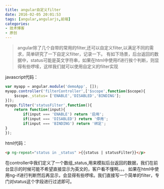 ```yaml
---
title: angular自定义filter
date: 2016-02-05 20:01:53
tags: [angular,angularjs,前端]
categories:
- 技术博客
- 原创
---
```


> angular除了几个自带的常用的filter,还可以自定义filter,以满足不同的需求，简单研究了一下自定义filter，记录一下。
> 有如下场景，后台返回的数据中，status可能是英文字符串，如果在html中使用if进行挨个判断，则显得有些啰嗦，这样我们就可以使用自定义的filter实现

<!-- more -->

javascript代码：

```javascript
var myapp = angular.module('demoApp', []);
myapp.controller('filterController',['$scope',function($scope){
    $scope._status= ['ENABLE','DISABLED','BINDING'];
}]);
myapp.filter('statusFilter',function(){
    return function(input){
        if(input === 'ENABLE') return '启用';
        if(input === 'DISABLED') return '停用';
        if(input === 'BINDING') return '绑定';
}
});
```

html代码：
```html
<p ng-repeat="status in _status" >{{status | statusFilter}}</p>
```

在controller中我们定义了一个数组_status,用来模拟后台返回的数据，我们在前台显示的时候可能不希望直接显示为英文的，客户看不懂啊。。。 如果在html中使用ng-if进行判断然后再显示，会显得有些啰嗦。我们直接写一个简单的filter，专门对status这个字段进行过滤即可。

